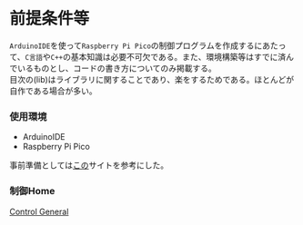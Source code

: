 # 前提条件等  

`ArduinoIDE`を使って`Raspberry Pi Pico`の制御プログラムを作成するにあたって、`C言語`や`C++`の基本知識は必要不可欠である。また、環境構築等はすでに済んでいるものとし、コードの書き方についてのみ掲載する。  
目次の(lib)はライブラリに関することであり、楽をするためである。ほとんどが自作である場合が多い。  

### 使用環境
* ArduinoIDE
* Raspberry Pi Pico

事前準備としては[この](https://karakuri-musha.com/inside-technology/arduino-raspberrypi-pico-helloworld01/)サイトを参考にした。  

### 制御Home
[Control General](https://s2301089.github.io/Control_General/book/)  